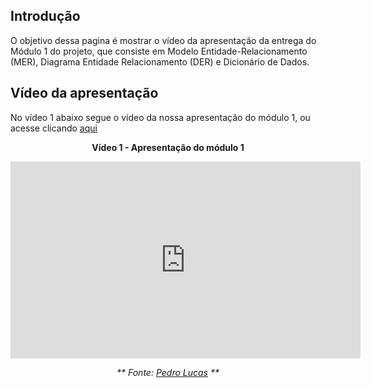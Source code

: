 ## Introdução

O objetivo dessa pagina é mostrar o vídeo da apresentação da entrega do Módulo 1 do projeto, que consiste em Modelo Entidade-Relacionamento (MER), Diagrama Entidade Relacionamento (DER) e Dicionário de Dados.

## Vídeo da apresentação
No vídeo 1 abaixo segue o vídeo da nossa apresentação do módulo 1, ou acesse clicando [aqui](https://www.youtube.com/watch?v=xasOyzUFag4)



<center>

**Vídeo 1 - Apresentação do módulo 1**

<iframe width="560" height="315" src="https://www.youtube.com/embed/xasOyzUFag4?si=L3wFZzfDip5-OEzJ" title="YouTube video player" frameborder="0" allow="accelerometer; autoplay; clipboard-write; encrypted-media; gyroscope; picture-in-picture; web-share" referrerpolicy="strict-origin-when-cross-origin" allowfullscreen></iframe>

_** Fonte: [Pedro Lucas](https://github.com/lucasdray) **_

</center>

